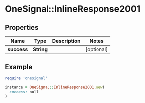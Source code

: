 # OneSignal::InlineResponse2001

## Properties

| Name | Type | Description | Notes |
| ---- | ---- | ----------- | ----- |
| **success** | **String** |  | [optional] |

## Example

```ruby
require 'onesignal'

instance = OneSignal::InlineResponse2001.new(
  success: null
)
```

